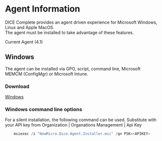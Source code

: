 # Agent Information

DICE Complete provides an agent driven experience for Microsoft Windows, Linux and Apple MacOS.  
The agent must be installed to take advantage of these features.

Current Agent (4.1)

## Windows 
The agent can be installed via GPO, script, command line, Microsoft MEMCM (ConfigMgr) or Microsoft Intune.

### Download
[Windows](Agents/4.1/NowMicro.Dice.Agent.Installer.msi)

### Windows command line options
For a silent installation, the following command can be used.  Substitute <APIKEY> with your 
API key from Organization | Organations Management | Api Key

```csharp
	msiexec /i "NowMicro.Dice.Agent.Installer.msi" /qn PSK=<APIKEY>
```

